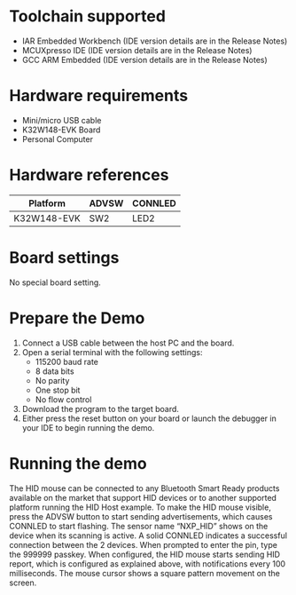 Toolchain supported
===================
- IAR Embedded Workbench (IDE version details are in the Release Notes)
- MCUXpresso IDE (IDE version details are in the Release Notes)
- GCC ARM Embedded (IDE version details are in the Release Notes)

Hardware requirements
=====================
- Mini/micro USB cable
- K32W148-EVK Board
- Personal Computer

Hardware references
=====================

| Platform                 | ADVSW       | CONNLED   |
| ------------------------ | ----------- | --------  |
| K32W148-EVK              | SW2         | LED2      |

Board settings
============
No special board setting.

Prepare the Demo
================
1.  Connect a USB cable between the host PC and the board.
2.  Open a serial terminal with the following settings:
    - 115200 baud rate
    - 8 data bits
    - No parity
    - One stop bit
    - No flow control
3.  Download the program to the target board.
4.  Either press the reset button on your board or launch the debugger in your IDE to begin running the demo.

Running the demo
================
The HID mouse can be connected to any Bluetooth Smart Ready products available on the market that
support HID devices or to another supported platform running the HID Host example.
To make the HID mouse visible, press the ADVSW button to start sending advertisements, which causes
CONNLED to start flashing. The sensor name “NXP_HID” shows on the device when its scanning is active. A solid CONNLED indicates a successful connection between the 2 devices. When prompted to enter the pin, type the 999999 passkey.
When configured, the HID mouse starts sending HID report, which is configured as explained above, with
notifications every 100 milliseconds. The mouse cursor shows a square pattern movement on the screen.